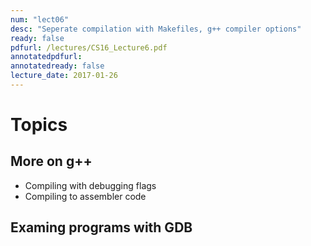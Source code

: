 ```yaml
---
num: "lect06"
desc: "Seperate compilation with Makefiles, g++ compiler options"
ready: false
pdfurl: /lectures/CS16_Lecture6.pdf
annotatedpdfurl: 
annotatedready: false
lecture_date: 2017-01-26 
---
```


# Topics

## More on g++
* Compiling with debugging flags
* Compiling to assembler code

## Examing programs with GDB
